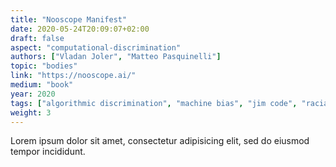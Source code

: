 ```yaml
---
title: "Nooscope Manifest"
date: 2020-05-24T20:09:07+02:00
draft: false
aspect: "computational-discrimination"
authors: ["Vladan Joler", "Matteo Pasquinelli"]
topic: "bodies"
link: "https://nooscope.ai/"
medium: "book"
year: 2020
tags: ["algorithmic discrimination", "machine bias", "jim code", "racial hierarchies", "discriminatory designs"]
weight: 3
---
```

Lorem ipsum dolor sit amet, consectetur adipisicing elit, sed do eiusmod
tempor incididunt.